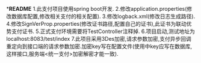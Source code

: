 ***************README**************
1.此支付项目使用spring boot开发.
2.修改application.properties(修改数据库配置,修改相关支付的相关配置).
3.修改logback.xml(修改日志生成路径).
4.修改SignVerProp.properties(修改证书路径,配置自己的证书),此证书为联动优势支付证书.
5.正式支付环境需要将TestController注释掉.
6.项目启动,测试地址为localhost:8083/test/index
7.此项目采用3Des加密,请求参数加密,支付异步回调重定向到接口端的请求参数加密.加密key写在配置文件(使用中key应写在数据库,这样接口,服务端<统一支付>加密解密才能一致).

